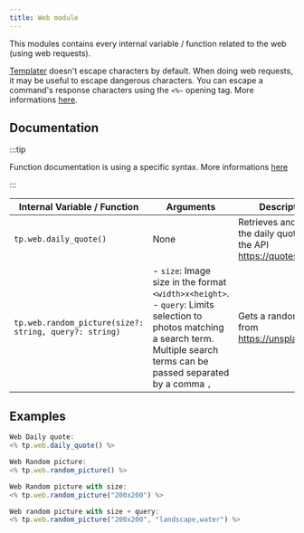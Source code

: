 ```yaml
---
title: Web module
---
```


This modules contains every internal variable / function related to the web (using web requests).

[Templater](https://github.com/SilentVoid13/Templater) doesn't escape characters by default. When doing web requests, it may be useful to escape dangerous characters. You can escape a command's response characters using the `<%~` opening tag. More informations [here](../../commands/overview.md).

## Documentation

:::tip

Function documentation is using a specific syntax. More informations [here](../../syntax.md#function-documentation-syntax)

:::

| Internal Variable / Function                           | Arguments                                                    | Description                                                  | Example Output                                               |
| ------------------------------------------------------ | ------------------------------------------------------------ | ------------------------------------------------------------ | ------------------------------------------------------------ |
| `tp.web.daily_quote()`                                 | None                                                         | Retrieves and parses the daily quote from the API https://quotes.rest/ | ![quote](/img/templater_daily_quote.png)                     |
| `tp.web.random_picture(size?: string, query?: string)` | - `size`: Image size in the format `<width>x<height>`.<br />- `query`: Limits selection to photos matching a search term. Multiple search terms can be passed separated by a comma `,` | Gets a random image from https://unsplash.com/               | `![image](https://images.unsplash.com/photo-1602583019685-26371425dc0f)` |

## Examples

```javascript
Web Daily quote:  
<% tp.web.daily_quote() %>

Web Random picture: 
<% tp.web.random_picture() %>

Web Random picture with size: 
<% tp.web.random_picture("200x200") %>

Web random picture with size + query: 
<% tp.web.random_picture("200x200", "landscape,water") %>
```
